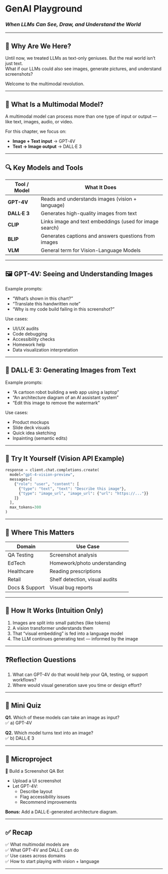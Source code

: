 # GenAI Playground  
### _When LLMs Can See, Draw, and Understand the World_

---

## 🧭 Why Are We Here?

Until now, we treated LLMs as text-only geniuses. But the real world isn’t just text.  
What if our LLMs could also see images, generate pictures, and understand screenshots?

Welcome to the multimodal revolution.

---

## 🧠 What Is a Multimodal Model?

A multimodal model can process more than one type of input or output — like text, images, audio, or video.

For this chapter, we focus on:

- **Image + Text input** → GPT-4V
- **Text → Image output** → DALL·E 3

---

## 🔍 Key Models and Tools

| Tool / Model | What It Does |
|--------------|--------------|
| **GPT-4V** | Reads and understands images (vision + language) |
| **DALL·E 3** | Generates high-quality images from text |
| **CLIP** | Links image and text embeddings (used for image search) |
| **BLIP** | Generates captions and answers questions from images |
| **VLM** | General term for Vision-Language Models |

---

## 🖼️ GPT-4V: Seeing and Understanding Images

Example prompts:

- “What’s shown in this chart?”  
- “Translate this handwritten note”  
- “Why is my code build failing in this screenshot?”

Use cases:

- UI/UX audits
- Code debugging
- Accessibility checks
- Homework help
- Data visualization interpretation

---

## 🎨 DALL·E 3: Generating Images from Text

Example prompts:

- “A cartoon robot building a web app using a laptop”  
- “An architecture diagram of an AI assistant system”  
- “Edit this image to remove the watermark”

Use cases:

- Product mockups
- Slide deck visuals
- Quick idea sketching
- Inpainting (semantic edits)

---

## 🧪 Try It Yourself (Vision API Example)

```python
response = client.chat.completions.create(
  model="gpt-4-vision-preview",
  messages=[
    {"role": "user", "content": [
      {"type": "text", "text": "Describe this image"},
      {"type": "image_url", "image_url": {"url": "https://..."}}
    ]}
  ],
  max_tokens=300
)
```

---

## 🧰 Where This Matters

| Domain        | Use Case                        |
|---------------|----------------------------------|
| QA Testing     | Screenshot analysis             |
| EdTech         | Homework/photo understanding    |
| Healthcare     | Reading prescriptions           |
| Retail         | Shelf detection, visual audits  |
| Docs & Support | Visual bug reports              |

---

## 🧠 How It Works (Intuition Only)

1. Images are split into small patches (like tokens)  
2. A vision transformer understands them  
3. That “visual embedding” is fed into a language model  
4. The LLM continues generating text — informed by the image

---

## ❓Reflection Questions

1. What can GPT-4V do that would help your QA, testing, or support workflows?  
2. Where would visual generation save you time or design effort?

---

## 🧪 Mini Quiz

**Q1.** Which of these models can take an image as input?  
✅ a) GPT-4V

**Q2.** Which model turns text into an image?  
✅ b) DALL·E 3

---

## 🧪 Microproject

🎯 Build a Screenshot QA Bot  

- Upload a UI screenshot  
- Let GPT-4V:
  - Describe layout  
  - Flag accessibility issues  
  - Recommend improvements

**Bonus:** Add a DALL·E-generated architecture diagram.

---

## ✅ Recap

✅ What multimodal models are  
✅ What GPT-4V and DALL·E can do  
✅ Use cases across domains  
✅ How to start playing with vision + language

---